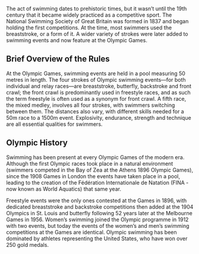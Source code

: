 The act of swimming dates to prehistoric times, but it wasn’t until the 19th century that it became widely practiced as a competitive sport. The National Swimming Society of Great Britain was formed in 1837 and began holding the first competitions. At the time, most swimmers used the breaststroke, or a form of it. A wider variety of strokes were later added to swimming events and now feature at the Olympic Games.

## Brief Overview of the Rules

At the Olympic Games, swimming events are held in a pool measuring 50 metres in length. The four strokes of Olympic swimming events—for both individual and relay races—are breaststroke, butterfly, backstroke and front crawl; the front crawl is predominantly used in freestyle races, and as such the term freestyle is often used as a synonym for front crawl. A fifth race, the mixed medley, involves all four strokes, with swimmers switching between them. The distances also vary, with different skills needed for a 50m race to a 1500m event. Explosivity, endurance, strength and technique are all essential qualities for swimmers.

## Olympic History

Swimming has been present at every Olympic Games of the modern era. Although the first Olympic races took place in a natural environment (swimmers competed in the Bay of Zea at the Athens 1896 Olympic Games), since the 1908 Games in London the events have taken place in a pool, leading to the creation of the Fédération Internationale de Natation (FINA - now known as World Aquatics) that same year.

Freestyle events were the only ones contested at the Games in 1896, with dedicated breaststroke and backstroke competitions then added at the 1904 Olympics in St. Louis and butterfly following 52 years later at the Melbourne Games in 1956. Women’s swimming joined the Olympic programme in 1912 with two events, but today the events of the women’s and men’s swimming competitions at the Games are identical. Olympic swimming has been dominated by athletes representing the United States, who have won over 250 gold medals.